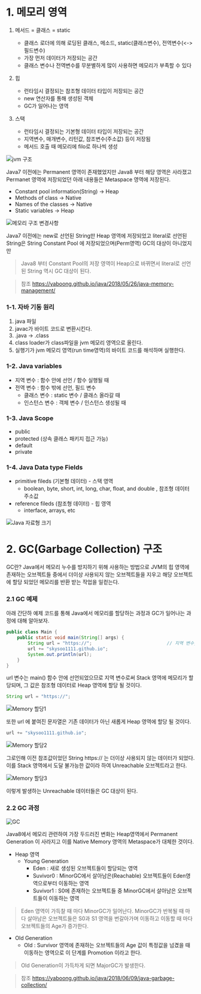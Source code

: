 # 1. 메모리 영역
1. 메서드 = 클래스 = static
	* 클래스 로더에 의해 로딩된 클래스, 메소드, static(클래스변수), 전역변수(<->필드변수)
	* 가장 먼저 데이터가 저장되는 공간
	* 클래스 변수나 전역변수를 무분별하게 많이 사용하면 메모리가 부족할 수 있다

2. 힙
	* 런타임시 결정되는 참조형 데이터 타입이 저장되는 공간
	* new 연산자를 통해 생성된 객체
	* GC가 일어나는 영역

3. 스택
	* 런타임시 결정되는 기본형 데이터 타입이 저장되는 공간
	* 지역변수, 매개변수, 리턴값, 참조변수(주소값) 등이 저장됨
	* 메서드 호출 때 메모리에 filo로 하나씩 생성

![jvm 구조](https://github.com/skysoo/study-basic/blob/master/1.java/99.Img/JVMStructureJava8.png)

Java7 이전에는 Permanent 영역이 존재했었지만 Java8 부터 해당 영역은 사라졌고 Permanet 영역에 저장되었던 아래 내용들은 Metaspace 영역에 저장된다.

* Constant pool information(String) -> Heap
* Methods of class -> Native
* Names of the classes -> Native
* Static variables -> Heap

![메모리 구조 변경사항](https://github.com/skysoo/study-basic/blob/master/1.java/99.Img/JVMJava8.png)

Java7 이전에는 new로 선언된 String만 Heap 영역에 저장되었고 literal로 선언된 String은 String Constant Pool 에 저장되었으며(Perm영역) GC의 대상이 아니었지만 

> Java8 부터 Constant Pool의 저장 영역이 Heap으로 바뀌면서 literal로 선언된 String 역시 GC 대상이 된다.


> 참조 <https://yaboong.github.io/java/2018/05/26/java-memory-management/>

### 1-1. 자바 기동 원리
1. java 파일
2. javac가 바이트 코드로 변환시킨다.
3. .java -> .class
4. class loader가 class파일을 jvm 메모리 영역으로 올린다.
5. 실행기가 jvm 메모리 영역(run time영역)의 바이트 코드를 해석하며 실행한다.


### 1-2. Java variables
* 지역 변수 : 함수 안에 선언 / 함수 실행될 때
* 전역 변수 : 함수 밖에 선언, 필드 변수
  * 클래스 변수 : static 변수 / 클래스 올라갈 때
  * 인스턴스 변수 : 객체 변수 / 인스턴스 생성될 때


### 1-3. Java Scope
* public
* protected (상속 클래스 패키지 접근 가능)
* default
* private

### 1-4. Java Data type Fields
* primitive fileds (기본형 데이터) - 스택 영역
    + boolean, byte, short, int, long, char, float, and double , 참조형 데이터 주소값
* reference fileds (참조형 데이터) - 힙 영역
    + interface, arrays, etc

![Java 자료형 크기](https://github.com/skysoo/study-basic/blob/master/1.java/99.Img/JavaDataTypesize.png)


# 2. GC(Garbage Collection) 구조

  GC란? Java에서 메모리 누수를 방지하기 위해 사용하는 방법으로 JVM의 힙 영역에 존재하는 오브젝트들 중에서 더이상 사용되지 않는 오브젝트들을 지우고 해당 오브젝트에 할당 되었던 메모리를 반환 받는 작업을 일컫는다.

### 2.1 GC 예제
아래 간단하 예제 코드를 통해 Java에서 메모리를 할당하는 과정과 GC가 일어나는 과정에 대해 알아보자.

~~~java
public class Main {
	public static void main(String[] args) {
		String url = "https://";							// 지역 변수, 참조형 데이터
		url += "skysoo1111.github.io";
		System.out.println(url);
	}
}
~~~

url 변수는 main() 함수 안에 선언되었으므로 지역 변수로써 Stack 영역에 메모리가 할당되며, 그 값은 참조형 데이터로 Heap 영역에 할당 될 것이다.

~~~java
String url = "https://";
~~~
![Memory 할당1](https://github.com/skysoo/study-basic/blob/master/1.java/99.Img/MemoryAllocation1.png)


또한 url 에 붙여진 문자열은 기존 데이터가 아닌 새롭게 Heap 영역에 할당 될 것이다.

~~~java
url += "skysoo1111.github.io";
~~~
![Memory 할당2](https://github.com/skysoo/study-basic/blob/master/1.java/99.Img/MemoryAllocation2.png)


그로인해 이전 참조값이었던 String https:// 는 더이상 사용되지 않는 데이터가 되었다. 이를 Stack 영역에서 도달 불가능한 값이라 하여 Unreachable 오브젝트라고 한다.

![Memory 할당3](https://github.com/skysoo/study-basic/blob/master/1.java/99.Img/MemoryAllocation3.png)


이렇게 발생하는 Unreachable 데이터들은 GC 대상이 된다.


### 2.2 GC 과정

![GC](https://github.com/skysoo/study-basic/blob/master/1.java/99.Img/GCSpaceJava8.png)

Java8에서 메모리 관련하여 가장 두드러진 변화는 Heap영역에서 Permanent Generation 이 사라지고 이를 Native Memory 영역의 Metaspace가 대체한 것이다.

* Heap 영역
  * Young Generation
    * Eden : 새로 생성된 오브젝트들이 할당되는 영역
    * Suvivor0 : MinorGC에서 살아남은(Reachable) 오브젝트들이 Eden영역으로부터 이동하는 영역
    * Suvivor1 : S0에 존재하는 오브젝트들 중 MinorGC에서 살아남은 오브젝트들이 이동하는 영역

> Eden 영역이 가득찰 때 마다 MinorGC가 일어난다. MinorGC가 반복될 때 마다 살아남은 오브젝트들은 S0과 S1 영역을 번갈아가며 이동하고 이동할 때 마다 오브젝트들의 Age가 증가한다.

  * Old Generation
    * Old : Survivor 영역에 존재하는 오브젝트들의 Age 값이 특정값을 넘겼을 때 이동하는 영역으로 이 단계를 Promotion 이라고 한다.

> Old Generation이 가득차게 되면 MajorGC가 발생한다.


> 참조 <https://yaboong.github.io/java/2018/06/09/java-garbage-collection/>